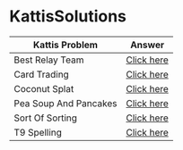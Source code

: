 # KattisSolutions
| Kattis Problem | Answer |
| -------------- | ------ |
|        Best Relay Team        |  [Click here](BestRelayTeam.java)      |
|       Card Trading         |    [Click here](CardTrading.java)    |
|       Coconut Splat         |    [Click here](CoconutSplat.java)    |
|     Pea Soup And Pancakes           |    [Click here](PeaSoupAndPancakes.java)    |
|        Sort Of Sorting        |    [Click here](SortOfSorting.java)    |
|     T9 Spelling           |    [Click here](T9Spelling.java)    |
